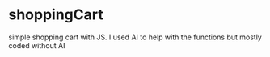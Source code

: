 # shoppingCart
simple shopping cart with JS. I used AI to help with the functions but mostly coded without AI 
